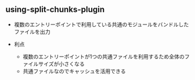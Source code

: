 ## using-split-chunks-plugin
- 複数のエントリーポイントで利用している共通のモジュールをバンドルしたファイルを出力

- 利点
    - 複数のエントリーポイントが1つの共通ファイルを利用するため全体のファイルサイズが小さくなる
    - 共通ファイルなのでキャッシュを活用できる